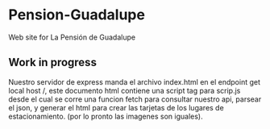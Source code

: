 # Pension-Guadalupe
Web site for La Pensión de Guadalupe
## Work in progress

Nuestro servidor de express manda el archivo index.html en el endpoint get local host /,
este documento html contiene una script tag para scrip.js desde el cual se corre una 
funcion fetch para consultar nuestro api, parsear el json, y generar el html para crear 
las tarjetas de los lugares de estacionamiento. (por lo pronto las imagenes son iguales).


